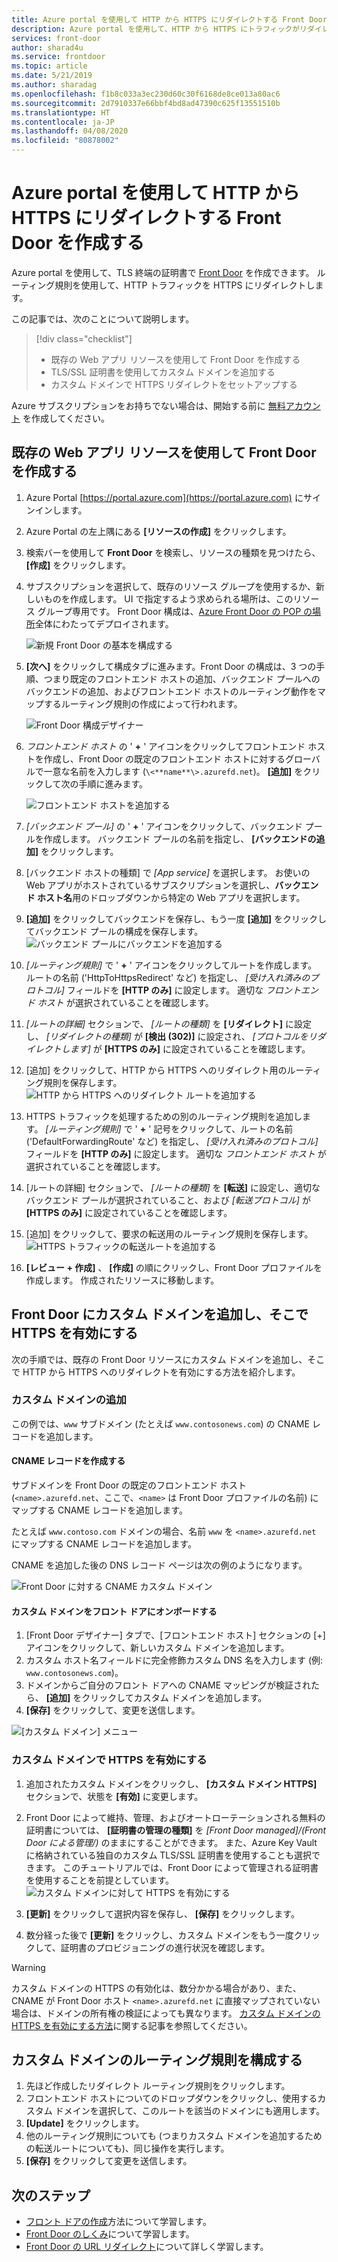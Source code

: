 ```yaml
---
title: Azure portal を使用して HTTP から HTTPS にリダイレクトする Front Door を作成する
description: Azure portal を使用して、HTTP から HTTPS にトラフィックがリダイレクトされる Front Door を作成する方法について説明します。
services: front-door
author: sharad4u
ms.service: frontdoor
ms.topic: article
ms.date: 5/21/2019
ms.author: sharadag
ms.openlocfilehash: f1b8c033a3ec230d60c30f6168de8ce013a80ac6
ms.sourcegitcommit: 2d7910337e66bbf4bd8ad47390c625f13551510b
ms.translationtype: HT
ms.contentlocale: ja-JP
ms.lasthandoff: 04/08/2020
ms.locfileid: "80878002"
---
```

# <a name="create-a-front-door-with-http-to-https-redirection-using-the-azure-portal"></a>Azure portal を使用して HTTP から HTTPS にリダイレクトする Front Door を作成する

Azure portal を使用して、TLS 終端の証明書で [Front Door](front-door-overview.md) を作成できます。 ルーティング規則を使用して、HTTP トラフィックを HTTPS にリダイレクトします。

この記事では、次のことについて説明します。

> [!div class="checklist"]
> * 既存の Web アプリ リソースを使用して Front Door を作成する
> * TLS/SSL 証明書を使用してカスタム ドメインを追加する 
> * カスタム ドメインで HTTPS リダイレクトをセットアップする

Azure サブスクリプションをお持ちでない場合は、開始する前に [無料アカウント](https://azure.microsoft.com/free/?WT.mc_id=A261C142F) を作成してください。

## <a name="create-a-front-door-with-an-existing-web-app-resource"></a>既存の Web アプリ リソースを使用して Front Door を作成する

1. Azure Portal [https://portal.azure.com](https://portal.azure.com) にサインインします。
2. Azure Portal の左上隅にある **[リソースの作成]** をクリックします。
3. 検索バーを使用して **Front Door** を検索し、リソースの種類を見つけたら、 **[作成]** をクリックします。
4. サブスクリプションを選択して、既存のリソース グループを使用するか、新しいものを作成します。 UI で指定するよう求められる場所は、このリソース グループ専用です。 Front Door 構成は、[Azure Front Door の POP の場所](front-door-faq.md#what-are-the-pop-locations-for-azure-front-door)全体にわたってデプロイされます。

    ![新規 Front Door の基本を構成する](./media/front-door-url-redirect/front-door-create-basics.png)

5. **[次へ]** をクリックして構成タブに進みます。Front Door の構成は、3 つの手順、つまり既定のフロントエンド ホストの追加、バックエンド プールへのバックエンドの追加、およびフロントエンド ホストのルーティング動作をマップするルーティング規則の作成によって行われます。 

     ![Front Door 構成デザイナー](./media/front-door-url-redirect/front-door-designer.png)

6. _フロントエンド ホスト_ の ' **+** ' アイコンをクリックしてフロントエンド ホストを作成し、Front Door の既定のフロントエンド ホストに対するグローバルで一意な名前を入力します (`\<**name**\>.azurefd.net`)。 **[追加]** をクリックして次の手順に進みます。

     ![フロントエンド ホストを追加する](./media/front-door-url-redirect/front-door-create-fehost.png)

7. _[バックエンド プール]_ の ' **+** ' アイコンをクリックして、バックエンド プールを作成します。 バックエンド プールの名前を指定し、 **[バックエンドの追加]** をクリックします。
8. [バックエンド ホストの種類] で _[App service]_ を選択します。 お使いの Web アプリがホストされているサブスクリプションを選択し、**バックエンド ホスト名**用のドロップダウンから特定の Web アプリを選択します。
9. **[追加]** をクリックしてバックエンドを保存し、もう一度 **[追加]** をクリックしてバックエンド プールの構成を保存します。 ![バックエンド プールにバックエンドを追加する](./media/front-door-url-redirect/front-door-create-backendpool.png)

10. _[ルーティング規則]_ で ' **+** ' アイコンをクリックしてルートを作成します。 ルートの名前 ('HttpToHttpsRedirect' など) を指定し、 _[受け入れ済みのプロトコル]_ フィールドを **[HTTP のみ]** に設定します。 適切な _フロントエンド ホスト_ が選択されていることを確認します。  
11. _[ルートの詳細]_ セクションで、 _[ルートの種類]_ を **[リダイレクト]** に設定し、 _[リダイレクトの種類]_ が **[検出 (302)]** に設定され、 _[プロトコルをリダイレクトします]_ が **[HTTPS のみ]** に設定されていることを確認します。 
12. [追加] をクリックして、HTTP から HTTPS へのリダイレクト用のルーティング規則を保存します。
     ![HTTP から HTTPS へのリダイレクト ルートを追加する](./media/front-door-url-redirect/front-door-redirect-config-example.png)
13. HTTPS トラフィックを処理するための別のルーティング規則を追加します。 _[ルーティング規則]_ で ' **+** ' 記号をクリックして、ルートの名前 ('DefaultForwardingRoute' など) を指定し、 _[受け入れ済みのプロトコル]_ フィールドを **[HTTP のみ]** に設定します。 適切な _フロントエンド ホスト_ が選択されていることを確認します。
14. [ルートの詳細] セクションで、 _[ルートの種類]_ を **[転送]** に設定し、適切なバックエンド プールが選択されていること、および _[転送プロトコル]_ が **[HTTPS のみ]** に設定されていることを確認します。 
15. [追加] をクリックして、要求の転送用のルーティング規則を保存します。
     ![HTTPS トラフィックの転送ルートを追加する](./media/front-door-url-redirect/front-door-forward-route-example.png)
16. **[レビュー + 作成]** 、 **[作成]** の順にクリックし、Front Door プロファイルを作成します。 作成されたリソースに移動します。

## <a name="add-a-custom-domain-to-your-front-door-and-enable-https-on-it"></a>Front Door にカスタム ドメインを追加し、そこで HTTPS を有効にする
次の手順では、既存の Front Door リソースにカスタム ドメインを追加し、そこで HTTP から HTTPS へのリダイレクトを有効にする方法を紹介します。 

### <a name="add-a-custom-domain"></a>カスタム ドメインの追加

この例では、`www` サブドメイン (たとえば `www.contosonews.com`) の CNAME レコードを追加します。

#### <a name="create-the-cname-record"></a>CNAME レコードを作成する

サブドメインを Front Door の既定のフロントエンド ホスト (`<name>.azurefd.net`、ここで、`<name>` は Front Door プロファイルの名前) にマップする CNAME レコードを追加します。

たとえば `www.contoso.com` ドメインの場合、名前 `www` を `<name>.azurefd.net` にマップする CNAME レコードを追加します。

CNAME を追加した後の DNS レコード ページは次の例のようになります。

![Front Door に対する CNAME カスタム ドメイン](./media/front-door-url-redirect/front-door-dns-cname.png)

#### <a name="onboard-the-custom-domain-on-your-front-door"></a>カスタム ドメインをフロント ドアにオンボードする

1. [Front Door デザイナー] タブで、[フロントエンド ホスト] セクションの [+] アイコンをクリックして、新しいカスタム ドメインを追加します。 
2. カスタム ホスト名フィールドに完全修飾カスタム DNS 名を入力します (例: `www.contosonews.com`)。 
3. ドメインからご自分のフロント ドアへの CNAME マッピングが検証されたら、 **[追加]** をクリックしてカスタム ドメインを追加します。
4. **[保存]** をクリックして、変更を送信します。

![[カスタム ドメイン] メニュー](./media/front-door-url-redirect/front-door-add-custom-domain.png)

### <a name="enable-https-on-your-custom-domain"></a>カスタム ドメインで HTTPS を有効にする

1. 追加されたカスタム ドメインをクリックし、 **[カスタム ドメイン HTTPS]** セクションで、状態を **[有効]** に変更します。
2. Front Door によって維持、管理、およびオートローテーションされる無料の証明書については、 **[証明書の管理の種類]** を _[Front Door managed]/(Front Door による管理/)_ のままにすることができます。 また、Azure Key Vault に格納されている独自のカスタム TLS/SSL 証明書を使用することも選択できます。 このチュートリアルでは、Front Door によって管理される証明書を使用することを前提としています。
![カスタム ドメインに対して HTTPS を有効にする](./media/front-door-url-redirect/front-door-custom-domain-https.png)

3. **[更新]** をクリックして選択内容を保存し、 **[保存]** をクリックします。
4. 数分経った後で **[更新]** をクリックし、カスタム ドメインをもう一度クリックして、証明書のプロビジョニングの進行状況を確認します。 

> [!WARNING]
> カスタム ドメインの HTTPS の有効化は、数分かかる場合があり、また、CNAME が Front Door ホスト `<name>.azurefd.net` に直接マップされていない場合は、ドメインの所有権の検証によっても異なります。 [カスタム ドメインの HTTPS を有効にする方法](./front-door-custom-domain-https.md)に関する記事を参照してください。

## <a name="configure-the-routing-rules-for-the-custom-domain"></a>カスタム ドメインのルーティング規則を構成する

1. 先ほど作成したリダイレクト ルーティング規則をクリックします。
2. フロントエンド ホストについてのドロップダウンをクリックし、使用するカスタム ドメインを選択して、このルートを該当のドメインにも適用します。
3. **[Update]** をクリックします。
4. 他のルーティング規則についても (つまりカスタム ドメインを追加するための転送ルートについても)、同じ操作を実行します。
5. **[保存]** をクリックして変更を送信します。

## <a name="next-steps"></a>次のステップ

- [フロント ドアの作成](quickstart-create-front-door.md)方法について学習します。
- [Front Door のしくみ](front-door-routing-architecture.md)について学習します。
- [Front Door の URL リダイレクト](front-door-url-redirect.md)について詳しく学習します。
